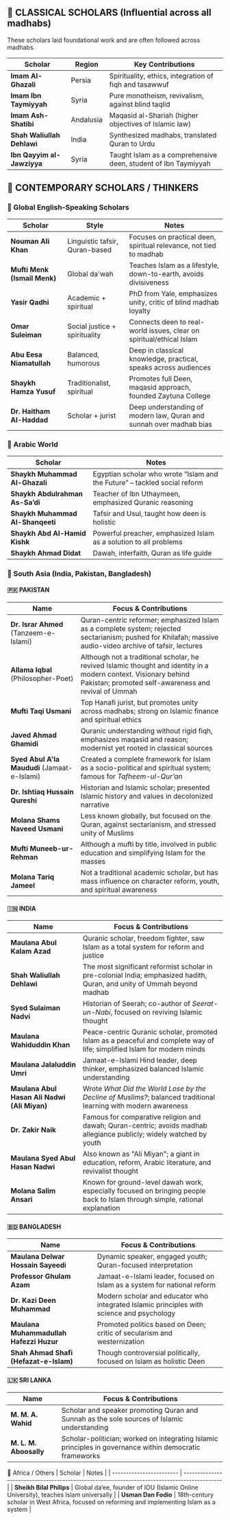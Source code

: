 ## 🕌 CLASSICAL SCHOLARS (Influential across all madhabs)

These scholars laid foundational work and are often followed across madhabs.

| Scholar                    | Region    | Key Contributions                                              |
| -------------------------- | --------- | -------------------------------------------------------------- |
| **Imam Al-Ghazali**        | Persia    | Spirituality, ethics, integration of fiqh and tasawwuf         |
| **Imam Ibn Taymiyyah**     | Syria     | Pure monotheism, revivalism, against blind taqlid              |
| **Imam Ash-Shatibi**       | Andalusia | Maqasid al-Shariah (higher objectives of Islamic law)          |
| **Shah Waliullah Dehlawi** | India     | Synthesized madhabs, translated Quran to Urdu                  |
| **Ibn Qayyim al-Jawziyya** | Syria     | Taught Islam as a comprehensive deen, student of Ibn Taymiyyah |


## 🧠 CONTEMPORARY SCHOLARS / THINKERS

### 🔹 Global English-Speaking Scholars

| Scholar                      | Style                          | Notes                                                                |
| ---------------------------- | ------------------------------ | -------------------------------------------------------------------- |
| **Nouman Ali Khan**          | Linguistic tafsir, Quran-based | Focuses on practical deen, spiritual relevance, not tied to madhab   |
| **Mufti Menk (Ismail Menk)** | Global da'wah                  | Teaches Islam as a lifestyle, down-to-earth, avoids divisiveness     |
| **Yasir Qadhi**              | Academic + spiritual           | PhD from Yale, emphasizes unity, critic of blind madhab loyalty      |
| **Omar Suleiman**            | Social justice + spirituality  | Connects deen to real-world issues, clear on spiritual/ethical Islam |
| **Abu Eesa Niamatullah**     | Balanced, humorous             | Deep in classical knowledge, practical, speaks across audiences      |
| **Shaykh Hamza Yusuf**       | Traditionalist, spiritual      | Promotes full Deen, maqasid approach, founded Zaytuna College        |
| **Dr. Haitham Al-Haddad**    | Scholar + jurist               | Deep understanding of modern law, Quran and sunnah over madhab bias  |


### 🔹 Arabic World

| Scholar                          | Notes                                                                     |
| -------------------------------- | ------------------------------------------------------------------------- |
| **Shaykh Muhammad Al-Ghazali**   | Egyptian scholar who wrote “Islam and the Future” – tackled social reform |
| **Shaykh Abdulrahman As-Sa’di**  | Teacher of Ibn Uthaymeen, emphasized Quranic reasoning                    |
| **Shaykh Muhammad Al-Shanqeeti** | Tafsir and Usul, taught how deen is holistic                              |
| **Shaykh Abd Al-Hamid Kishk**    | Powerful preacher, emphasized Islam as a solution to all problems         |
| **Shaykh Ahmad Didat**           | Dawah, interfaith, Quran as life guide                                    |


### 🔹 South Asia (India, Pakistan, Bangladesh)

#### 🇵🇰 PAKISTAN

| Name                                         | Focus & Contributions                                                                                                                                                    |
| -------------------------------------------- | ------------------------------------------------------------------------------------------------------------------------------------------------------------------------ |
| **Dr. Israr Ahmed** (Tanzeem-e-Islami)       | Quran-centric reformer; emphasized Islam as a complete system; rejected sectarianism; pushed for Khilafah; massive audio-video archive of tafsir, lectures               |
| **Allama Iqbal** (Philosopher-Poet)          | Although not a traditional scholar, he revived Islamic thought and identity in a modern context. Visionary behind Pakistan; promoted self-awareness and revival of Ummah |
| **Mufti Taqi Usmani**                        | Top Hanafi jurist, but promotes unity across madhabs; strong on Islamic finance and spiritual ethics                                                                     |
| **Javed Ahmad Ghamidi**                      | Quranic understanding without rigid fiqh, emphasizes maqasid and reason; modernist yet rooted in classical sources                                                       |
| **Syed Abul A'la Maududi** (Jamaat-e-Islami) | Created a complete framework for Islam as a socio-political and spiritual system; famous for *Tafheem-ul-Qur’an*                                                         |
| **Dr. Ishtiaq Hussain Qureshi**              | Historian and Islamic scholar; presented Islamic history and values in decolonized narrative                                                                             |
| **Molana Shams Naveed Usmani**               | Less known globally, but focused on the Quran, against sectarianism, and stressed unity of Muslims                                                                       |
| **Mufti Muneeb-ur-Rehman**                   | Although a mufti by title, involved in public education and simplifying Islam for the masses                                                                             |
| **Molana Tariq Jameel**                      | Not a traditional academic scholar, but has mass influence on character reform, youth, and spiritual awareness                                                           |


#### 🇮🇳 INDIA

| Name                                         | Focus & Contributions                                                                                                       |
| -------------------------------------------- | --------------------------------------------------------------------------------------------------------------------------- |
| **Maulana Abul Kalam Azad**                  | Quranic scholar, freedom fighter, saw Islam as a total system for reform and justice                                        |
| **Shah Waliullah Dehlawi**                   | The most significant reformist scholar in pre-colonial India; emphasized hadith, Quran, and unity of Ummah beyond madhab    |
| **Syed Sulaiman Nadvi**                      | Historian of Seerah; co-author of *Seerat-un-Nabi*, focused on reviving Islamic thought                                     |
| **Maulana Wahiduddin Khan**                  | Peace-centric Quranic scholar, promoted Islam as a peaceful and complete way of life; simplified Islam for modern minds     |
| **Maulana Jalaluddin Umri**                  | Jamaat-e-Islami Hind leader, deep thinker, emphasized balanced Islamic understanding                                        |
| **Maulana Abul Hasan Ali Nadwi (Ali Miyan)** | Wrote *What Did the World Lose by the Decline of Muslims?*; balanced traditional learning with modern awareness             |
| **Dr. Zakir Naik**                           | Famous for comparative religion and dawah; Quran-centric; avoids madhab allegiance publicly; widely watched by youth        |
| **Maulana Syed Abul Hasan Nadwi**            | Also known as "Ali Miyan"; a giant in education, reform, Arabic literature, and revivalist thought                          |
| **Molana Salim Ansari**                      | Known for ground-level dawah work, especially focused on bringing people back to Islam through simple, rational explanation |

#### 🇧🇩 BANGLADESH

| Name                                    | Focus & Contributions                                                                     |
| --------------------------------------- | ----------------------------------------------------------------------------------------- |
| **Maulana Delwar Hossain Sayeedi**      | Dynamic speaker, engaged youth; Quran-focused interpretation                              |
| **Professor Ghulam Azam**               | Jamaat-e-Islami leader, focused on Islam as a system for national reform                  |
| **Dr. Kazi Deen Muhammad**              | Modern scholar and educator who integrated Islamic principles with science and psychology |
| **Maulana Muhammadullah Hafezzi Huzur** | Promoted politics based on Deen; critic of secularism and westernization                  |
| **Shah Ahmad Shafi (Hefazat-e-Islam)**  | Though controversial politically, focused on Islam as holistic Deen                       |

#### 🇱🇰 SRI LANKA

| Name                   | Focus & Contributions                                                                                   |
| ---------------------- | ------------------------------------------------------------------------------------------------------- |
| **M. M. A. Wahid**     | Scholar and speaker promoting Quran and Sunnah as the sole sources of Islamic understanding             |
| **M. L. M. Aboosally** | Scholar-politician; worked on integrating Islamic principles in governance within democratic frameworks |



🔹 Africa / Others
| Scholar                  | Notes                                                                                        |
| ------------------------ | -------------------------------------------------------------------------------------------- |
| **Sheikh Bilal Philips** | Global da’ee, founder of IOU (Islamic Online University), teaches Islam universally          |
| **Usman Dan Fodio**      | 18th-century scholar in West Africa, focused on reforming and implementing Islam as a system |
